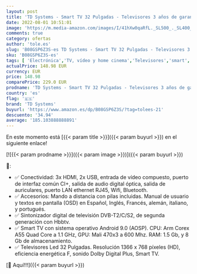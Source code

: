 ```yaml
---
layout: post
title: 'TD Systems - Smart TV 32 Pulgadas - Televisores 3 años de garantía  Android 9.0  3X HDMI  2X USB - K32DLX11HS…'
date: 2022-08-01 10:51:01
image: 'https://m.media-amazon.com/images/I/41hXw0qaRfL._SL500_._SL400_.jpg'
comments: true
category: ofertas
author: 'tole.es'
slug: 'B08GSP6Z3S-es TD Systems - Smart TV 32 Pulgadas - Televisores 3 años de...'
sku: 'B08GSP6Z3S-es'
tags: [ 'Electrónica','TV, vídeo y home cinema','Televisores','smart','td systems','tv','🇪🇸', ]
actualPrice: 148.98 EUR
currency: EUR
price: 148.98
comparePrice: 229.0 EUR
prodname: 'TD Systems - Smart TV 32 Pulgadas - Televisores 3 años de garantía  Android 9.0  3X HDMI  2X USB - K32DLX11HS…'
country: 'es'
flag: '🇪🇸'
brand: 'TD Systems'
buyurl: 'https://www.amazon.es/dp/B08GSP6Z3S/?tag=tolees-21'
descuento: '34.94'
average: '185.103888888891'
---
```


En este momento está [{{< param title >}}]({{< param buyurl >}}) en el siguiente enlace!

[![{{< param prodname >}}]({{< param image >}})]({{< param buyurl >}})

🔎:

- ✅ Conectividad: 3x HDMI, 2x USB, entrada de vídeo compuesto, puerto de interfaz común CI+, salida de audio digital óptica, salida de auriculares, puerto LAN ethernet RJ45, Wifi, Bluetooth.
- ✅ Accesorios: Mando a distancia con pilas incluidas. Manual de usuario y textos en pantalla (OSD) en Español, Inglés, Francés, alemán, italiano, y portugués.
- ✅ Sintonizador digital de televisión DVB-T2/C/S2, de segunda generación con Hbbtv.
- ✅ Smart TV con sistema operativo Android 9.0 (AOSP). CPU: Arm Corex A55 Quad Core a 1.1 GHz, GPU: Mali 470x3 a 600 Mhz. RAM: 1.5 Gb, y 8 Gb de almacenamiento.
- ✅ Televisores Led 32 Pulgadas. Resolución 1366 x 768 píxeles (HD), eficiencia energética F, sonido Dolby Digital Plus, Smart TV.

[🛒 Aquí!!!]({{< param buyurl >}})
